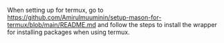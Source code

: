 When setting up for termux, go to https://github.com/Amirulmuuminin/setup-mason-for-termux/blob/main/README.md and follow the steps to install the wrapper for installing packages when using termux.
